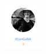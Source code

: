 
<div style="display: flex; flex-wrap: wrap; align-items: center; margin-bottom: 10px;">
<span style="width:100px;">
  <a href="https://github.com/JanGalek"><img src="https://raw.githubusercontent.com/gouef/commit-lint-action/refs/heads/contributors-svg/.github/contributors/JanGalek.svg" alt="JanGalek" /></a>
</span>
</div>

